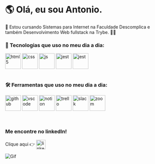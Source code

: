  # 🌎 Olá, eu sou Antonio.

🚀 Estou cursando Sistemas para Internet na Faculdade Descomplica e também Desenvolvimento Web fullstack na Trybe. 🧑‍💻 <br/>

### 🦾 Tecnologias que uso no meu dia a dia: <br/>
  
  <div>
  <img align="center" alt="html5" width=50px src="https://cdn.worldvectorlogo.com/logos/html-1.svg" />
  <img align="center" alt="css" width=50px src="https://cdn.worldvectorlogo.com/logos/css-3.svg" />
  <img align="center" alt="js" width=50px src="https://cdn.worldvectorlogo.com/logos/javascript-1.svg" />
  <img align="center" alt="jest" width=50px src="https://cdn.worldvectorlogo.com/logos/jest-2.svg" />
  <img align="center" alt="jest" width=50px src="https://cdn.worldvectorlogo.com/logos/bootstrap-4.svg" />
  </div> <br/>
  
### 🛠️ Ferramentas que uso no meu dia a dia: <br/>

  <div>
  <img align="center" alt="github" width=50px src="https://cdn.worldvectorlogo.com/logos/git-icon.svg" />
  <img align="center" alt="vscode" width=50px src="https://cdn.worldvectorlogo.com/logos/visual-studio-code-1.svg" />
  <img align="center" alt="notion" width=50px src="https://cdn.worldvectorlogo.com/logos/notion-logo-1.svg" />
  <img align="center" alt="trello" width=50px src="https://cdn.worldvectorlogo.com/logos/trello.svg" />
  <img align="center" alt="slack"  width=50px src="https://cdn.worldvectorlogo.com/logos/slack-new-logo.svg" />
  <img align="center" alt="zoom"   width=50px src="https://cdn.worldvectorlogo.com/logos/zoom-5.svg" />
  </div> <br/><br/>
  
  
### Me encontre no linkedIn!
 Clique aqui 👉 [ <img align="center" alt="linkedin" width=30px src="https://cdn.worldvectorlogo.com/logos/linkedin-icon-2.svg" /> ](https://www.linkedin.com/in/antoniocunhadev/)
          
![Gif](https://media0.giphy.com/media/qgQUggAC3Pfv687qPC/giphy.gif?cid=ecf05e47f2hzbxcowfr0x9lit1l7d3jvfqkyw2koqkuqlhi0&rid=giphy.gif&ct=g)
